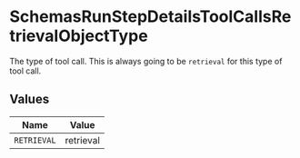 # SchemasRunStepDetailsToolCallsRetrievalObjectType

The type of tool call. This is always going to be `retrieval` for this type of tool call.


## Values

| Name        | Value       |
| ----------- | ----------- |
| `RETRIEVAL` | retrieval   |
